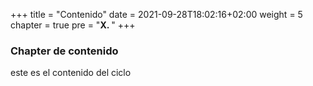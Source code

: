 +++
title = "Contenido"
date = 2021-09-28T18:02:16+02:00
weight = 5
chapter = true
pre = "<b>X. </b>"
+++

### Chapter de contenido


este es el contenido del ciclo

